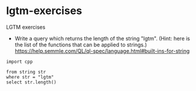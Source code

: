 # lgtm-exercises
LGTM exercises


* Write a query which returns the length of the string "lgtm".
(Hint: here is the list of the functions that can be applied to strings.)
https://help.semmle.com/QL/ql-spec/language.html#built-ins-for-string

```lgtm
import cpp

from string str
where str = "lgtm"
select str.length()
```
